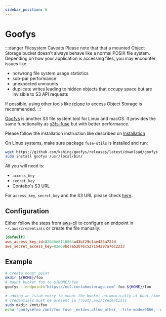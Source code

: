 ```yaml
---
sidebar_position: 6
---
```


# Goofys

:::danger Filesystem Caveats
Please note that that a mounted Object Storage bucket doesn't always behave like a normal POSIX file system. Depending on how your application is accessing files, you may encounter issues like:

* no/wrong file system usage statistics
* sub-par performance
* unexpected unmounts
* duplicate writes leading to hidden objects that occupy space but are invisible to S3 API requests

If possible, using other tools like [rclone](/docs/products/Object-Storage/Tools/rclone) to access Object Storage is recommended.
:::

[Goofys](https://github.com/kahing/goofys) is another S3 file system tool for Linux and macOS. It provides the same functionality as [s3fs-fuse](/docs/products/Object-Storage/Tools/s3fs-fuse) but with better performance.

Please follow the installation instruction like described on [Installation](https://github.com/kahing/goofys#installation)

On Linux systems, make sure package `fuse-utils` is installed and run:

```bash
wget https://github.com/kahing/goofys/releases/latest/download/goofys
sudo install goofys /usr/local/bin/
```

All you will need is:

* `access_key`
* `secret_key`
* Contabo's S3 URL

For `access_key`, `secret_key` and the S3 URL please check [here](/docs/products/Object-Storage/s3-connection-settings).

## Configuration

Either follow the steps from [aws-cli](/docs/products/Object-Storage/Tools/aws-cli) to configure an endpoint in `~/.aws/credentials` or create the file manually:

```conf
[default]
aws_access_key_id=82046e8110804a43bf29c1ae426a724d
aws_secret_access_key=82e69bd7a52076c527154297a76c2233
```

## Example

```bash
# create mount point
mkdir ${HOME}/foo
# mount bucket foo to ${HOME}/foo
goofys --endpoint="https://eu2.contabostorage.com" foo ${HOME}/foo

# adding an fstab entry to mount the bucket automatically at boot time
# credentials must be present in /root/.aws/credentials
sudo mkdir /mnt/foo
echo 'goofys#foo /mnt/foo fuse _netdev,allow_other,--file-mode=0666,--dir-mode=0777,--endpoint=eu2.contabostorage.com 0 0' | sudo tee -a /etc/fstab
```
